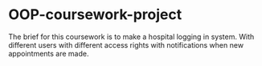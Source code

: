 # OOP-coursework-project
The brief for this coursework is to make a hospital logging in system. With different users with different access rights with notifications when new appointments are made.
